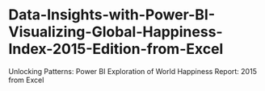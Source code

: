 # Data-Insights-with-Power-BI-Visualizing-Global-Happiness-Index-2015-Edition-from-Excel
Unlocking Patterns: Power BI Exploration of World Happiness Report: 2015 from Excel 
